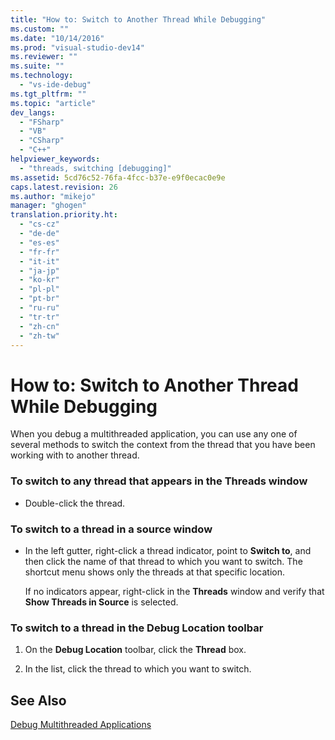 ```yaml
---
title: "How to: Switch to Another Thread While Debugging"
ms.custom: ""
ms.date: "10/14/2016"
ms.prod: "visual-studio-dev14"
ms.reviewer: ""
ms.suite: ""
ms.technology: 
  - "vs-ide-debug"
ms.tgt_pltfrm: ""
ms.topic: "article"
dev_langs: 
  - "FSharp"
  - "VB"
  - "CSharp"
  - "C++"
helpviewer_keywords: 
  - "threads, switching [debugging]"
ms.assetid: 5cd76c52-76fa-4fcc-b37e-e9f0ecac0e9e
caps.latest.revision: 26
ms.author: "mikejo"
manager: "ghogen"
translation.priority.ht: 
  - "cs-cz"
  - "de-de"
  - "es-es"
  - "fr-fr"
  - "it-it"
  - "ja-jp"
  - "ko-kr"
  - "pl-pl"
  - "pt-br"
  - "ru-ru"
  - "tr-tr"
  - "zh-cn"
  - "zh-tw"
---
```

# How to: Switch to Another Thread While Debugging
When you debug a multithreaded application, you can use any one of several methods to switch the context from the thread that you have been working with to another thread.  
  
### To switch to any thread that appears in the Threads window  
  
-   Double-click the thread.  
  
### To switch to a thread in a source window  
  
-   In the left gutter, right-click a thread indicator, point to **Switch to**, and then click the name of that thread to which you want to switch. The shortcut menu shows only the threads at that specific location.  
  
     If no indicators appear, right-click in the **Threads** window and verify that **Show Threads in Source** is selected.  
  
### To switch to a thread in the Debug Location toolbar  
  
1.  On the **Debug Location** toolbar, click the **Thread** box.  
  
2.  In the list, click the thread to which you want to switch.  
  
## See Also  
 [Debug Multithreaded Applications](../debugger/debug-multithreaded-applications-in-visual-studio.md)